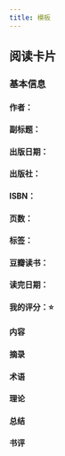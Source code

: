 ```yaml
---
title: 模板
---
```


## 阅读卡片
### 基本信息
#### 作者：
#### 副标题：
#### 出版日期：
#### 出版社：
#### ISBN：
#### 页数：
#### 标签：
#### 豆瓣读书：
#### 读完日期：
#### 我的评分：⭐️
#### 内容
#### 摘录
#### 术语
#### 理论
#### 总结
#### 书评
